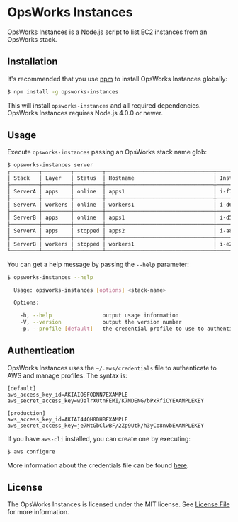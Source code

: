 # OpsWorks Instances

OpsWorks Instances is a Node.js script to list EC2 instances from an OpsWorks stack.

## Installation

It's recommended that you use [npm](https://www.npmjs.com/) to install OpsWorks Instances globally:

```bash
$ npm install -g opsworks-instances
```

This will install `opsworks-instances` and all required dependencies. OpsWorks Instances requires Node.js 4.0.0 or newer.

## Usage

Execute `opsworks-instances` passing an OpsWorks stack name glob:

```bash
$ opsworks-instances server
┌─────────┬─────────┬─────────┬──────────────────────────────────┬────────────┬────────────────┐
│ Stack   │ Layer   │ Status  │ Hostname                         │ Instance   │ Private IP     │
├─────────┼─────────┼─────────┼──────────────────────────────────┼────────────┼────────────────┤
│ ServerA │ apps    │ online  │ apps1                            │ i-f789ab11 │ 172.19.222.103 │
├─────────┼─────────┼─────────┼──────────────────────────────────┼────────────┼────────────────┤
│ ServerA │ workers │ online  │ workers1                         │ i-d68eac22 │ 172.19.222.220 │
├─────────┼─────────┼─────────┼──────────────────────────────────┼────────────┼────────────────┤
│ ServerB │ apps    │ online  │ apps1                            │ i-d5306333 │ 172.19.222.121 │
├─────────┼─────────┼─────────┼──────────────────────────────────┼────────────┼────────────────┤
│ ServerA │ apps    │ stopped │ apps2                            │ i-a88ba944 │ -              │
├─────────┼─────────┼─────────┼──────────────────────────────────┼────────────┼────────────────┤
│ ServerB │ workers │ stopped │ workers1                         │ i-e2376455 │ -              │
└─────────┴─────────┴─────────┴──────────────────────────────────┴────────────┴────────────────┘
```

You can get a help message by passing the `--help` parameter:

```bash
$ opsworks-instances --help

  Usage: opsworks-instances [options] <stack-name>

  Options:

    -h, --help                output usage information
    -V, --version             output the version number
    -p, --profile [default]   the credential profile to use to authenticate on AWS
```

## Authentication

OpsWorks Instances uses the `~/.aws/credentials` file to authenticate to AWS and manage profiles. The syntax is:

```
[default]
aws_access_key_id=AKIAIOSFODNN7EXAMPLE
aws_secret_access_key=wJalrXUtnFEMI/K7MDENG/bPxRfiCYEXAMPLEKEY

[production]
aws_access_key_id=AKIAI44QH8DHBEXAMPLE
aws_secret_access_key=je7MtGbClwBF/2Zp9Utk/h3yCo8nvbEXAMPLEKEY
```

If you have `aws-cli` installed, you can create one by executing:

```bash
$ aws configure
```

More information about the credentials file can be found [here](http://docs.aws.amazon.com/cli/latest/userguide/cli-chap-getting-started.html#cli-config-files).

## License

The OpsWorks Instances is licensed under the MIT license. See [License File](LICENSE.md) for more information.
